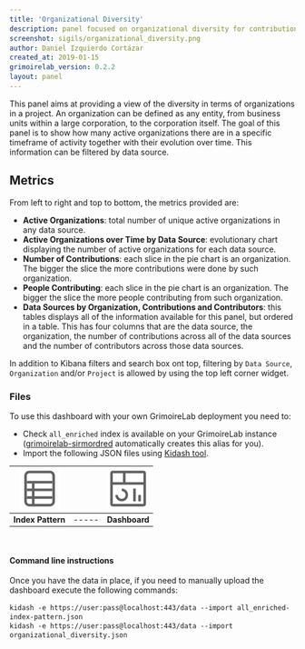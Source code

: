 ```yaml
---
title: 'Organizational Diversity'
description: panel focused on organizational diversity for contributions and contributors
screenshot: sigils/organizational_diversity.png
author: Daniel Izquierdo Cortázar
created_at: 2019-01-15
grimoirelab_version: 0.2.2
layout: panel
---
```


This panel aims at providing a view of the diversity in terms of organizations in a project. 
An organization can be defined as any entity, from business units within a large corporation, 
to the corporation itself. The goal of this panel is to show how many active organizations 
there are in a specific timeframe of activity together with their evolution over time. This
information can be filtered by data source.


## Metrics
From left to right and top to bottom, the metrics provided are:

* **Active Organizations**: total number of unique active organizations in any data source.
* **Active Organizations over Time by Data Source**: evolutionary chart displaying the number
  of active organizations for each data source.
* **Number of Contributions**:  each slice in the pie chart is an organization. The bigger the
  slice the more contributions were done by such organization. 
* **People Contributing**: each slice in the pie chart is an organization. The bigger the slice
  the more people contributing from such organization.
* **Data Sources by Organization, Contributions and Contributors**:  this tables displays all
  of the information available for this panel, but ordered in a table. This has four columns
  that are the data source, the organization, the number of contributions across all of the data 
  sources and the number of contributors across those data sources.

In addition to Kibana filters and search box ont top, filtering by `Data Source`, 
`Organization` and/or `Project` is allowed by using the top left corner widget.

### Files
To use this dashboard with your own GrimoireLab deployment you need to:
* Check `all_enriched` index is available on your GrimoireLab instance
([grimoirelab-sirmordred][sirmordred-general] automatically creates this alias for you).
* Import the following JSON files using [Kidash tool](https://github.com/chaoss/grimoirelab-kidash/).

| [![Index Pattern][ip-icon]][index-pattern] | | [![Dashboard][dash-icon]][dashboard] |
| :---------: | ---------- | :-------------: |
| **Index Pattern** | ----- | **Dashboard** |

<br />

#### Command line instructions
Once you have the data in place, if you need to manually upload the dashboard execute the
following commands:
```
kidash -e https://user:pass@localhost:443/data --import all_enriched-index-pattern.json
kidash -e https://user:pass@localhost:443/data --import organizational_diversity.json
```

[sirmordred-general]: https://github.com/chaoss/grimoirelab-sirmordred#general
[dash-icon]: ../assets/images/icons/dashboard.png
[ip-icon]: ../assets/images/icons/file-ruled.png
[dashboard]: https://raw.githubusercontent.com/chaoss/grimoirelab-sigils/master/json/organizational_diversity.json
[index-pattern]: https://raw.githubusercontent.com/chaoss/grimoirelab-sigils/master/json/all_enriched-index-pattern.json
